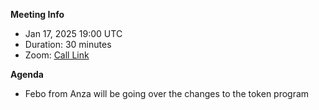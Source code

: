 **Meeting Info**
- Jan 17, 2025 19:00 UTC 
- Duration: 30 minutes
- Zoom: [Call Link](https://solana-foundation.zoom.us/j/85380657247?pwd=fAbUR8ri4wUwEESAqwc1wsc8BxazfI.1)

**Agenda**

- Febo from Anza will be going over the changes to the token program

